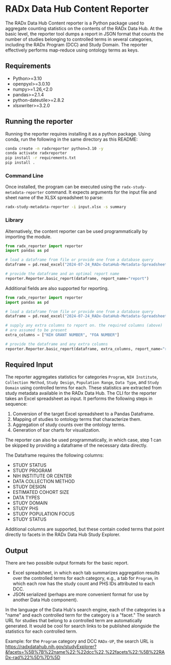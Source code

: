 # RADx Data Hub Content Reporter

The RADx Data Hub Content reporter is a Python package used to aggregate counting statistics on the contents of the RADx Data Hub. At the basic level, the reporter tool dumps a report in JSON format that counts the number of studies belonging to controlled terms in several categories, including the RADx Program (DCC) and Study Domain. The reporter effectively performs map-reduce using ontology terms as keys.

## Requirements

- Python>=3.10
- openpyxl>=3.0.10
- numpy>=1.26,<2.0
- pandas>=2.1.4
- python-dateutile>=2.8.2
- xlsxwriter>=3.2.0

## Running the reporter

Running the reporter requires installing it as a python package.
Using conda, run the following in the same directory as this README:

```bash
conda create -n radxreporter python=3.10 -y
conda activate radxreporter
pip install -r requirements.txt
pip install .
```

### Command Line
Once installed, the program can be executed using the `radx-study-metadata-reporter` command. It expects arguments for the input file and sheet name of the XLSX spreadsheet to parse:

```bash
radx-study-metadata-reporter -i input.xlsx -s summary
```

### Library
Alternatively, the content reporter can be used programmatically by importing the module.

```python
from radx_reporter import reporter
import pandas as pd

# load a dataframe from file or provide one from a database query
dataframe = pd.read_excel("2024-07-24_RADx-DataHub-Metadata-Spreadsheet.xlsx", sheet_name="summary")

# provide the dataframe and an optimal report name
reporter.Reporter.basic_report(dataframe, report_name="report")
```

Additional fields are also supported for reporting.
```python
from radx_reporter import reporter
import pandas as pd

# load a dataframe from file or provide one from a database query
dataframe = pd.read_excel("2024-07-24_RADx-DataHub-Metadata-Spreadsheet.xlsx", sheet_name="summary")

# supply any extra columns to report on. the required columns (above)
# are assumed to be present
extra_columns = ["NIH GRANT NUMBER", "FOA NUMBER"]

# provide the dataframe and any extra columns
reporter.Reporter.basic_report(dataframe, extra_columns, report_name="report")
```

## Required Input

The reporter aggregates statistics for categories `Program`, `NIH Institute`, `Collection Method`, `Study Design`, `Population Range`, `Data Type`, and `Study Domain` using controlled terms for each. These statistics are extracted from study metadata available in the RADx Data Hub. The CLI for the reporter takes an Excel spreadsheet as input. It performs the following steps in sequence:

1. Conversion of the target Excel spreadsheet to a Pandas Dataframe.
2. Mapping of studies to ontology terms that characterize them.
3. Aggregation of study counts over the ontology terms.
4. Generation of bar charts for visualization.

The reporter can also be used programmatically, in which case, step 1 can be skipped by providing a dataframe of the necessary data directly.

The Dataframe requires the following columns:

- STUDY STATUS
- STUDY PROGRAM
- NIH INSTITUTE OR CENTER
- DATA COLLECTION METHOD
- STUDY DESIGN
- ESTIMATED COHORT SIZE
- DATA TYPES
- STUDY DOMAIN
- STUDY PHS
- STUDY POPULATION FOCUS
- STUDY STATUS

Additional columns are supported, but these contain coded terms that point directly to facets in the RADx Data Hub Study Explorer.

## Output

There are two possible output formats for the basic report.

- Excel spreadsheet, in which each tab summarizes aggregation results over the controlled terms for each category, e.g., a tab for `Program`, in which each row has the study count and PHS IDs attributed to each DCC.
- JSON serialized (perhaps are more convenient format for use by another Data Hub component).

In the language of the Data Hub's search engine, each of the categories is a "name" and each controlled term for the category is a "facet." The search URL for studies that belong to a controlled term are automatically generated. It would be cool for search links to be published alongside the statistics for each controlled term.

Example: for the `Program` category and DCC `RADx-UP`, the search URL is https://radxdatahub.nih.gov/studyExplorer?&facets=%5B%7B%22name%22:%22dcc%22,%22facets%22:%5B%22RADx-rad%22%5D%7D%5D
